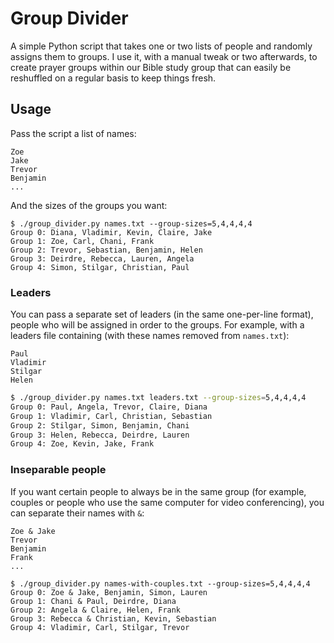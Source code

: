 # Group Divider

A simple Python script that takes one or two lists of people and randomly assigns them to groups. I use it, with a manual tweak or two afterwards, to create prayer groups within our Bible study group that can easily be reshuffled on a regular basis to keep things fresh.

## Usage

Pass the script a list of names:

```
Zoe
Jake
Trevor
Benjamin
...
```

And the sizes of the groups you want:

```
$ ./group_divider.py names.txt --group-sizes=5,4,4,4,4
Group 0: Diana, Vladimir, Kevin, Claire, Jake
Group 1: Zoe, Carl, Chani, Frank
Group 2: Trevor, Sebastian, Benjamin, Helen
Group 3: Deirdre, Rebecca, Lauren, Angela
Group 4: Simon, Stilgar, Christian, Paul
```

### Leaders

You can pass a separate set of leaders (in the same one-per-line format), people who will be assigned in order to the groups. For example, with a leaders file containing (with these names removed from `names.txt`):

```
Paul
Vladimir
Stilgar
Helen
```

```bash
$ ./group_divider.py names.txt leaders.txt --group-sizes=5,4,4,4,4
Group 0: Paul, Angela, Trevor, Claire, Diana
Group 1: Vladimir, Carl, Christian, Sebastian
Group 2: Stilgar, Simon, Benjamin, Chani
Group 3: Helen, Rebecca, Deirdre, Lauren
Group 4: Zoe, Kevin, Jake, Frank
```

### Inseparable people

If you want certain people to always be in the same group (for example, couples or people who use the same computer for video conferencing), you can separate their names with `&`:

```
Zoe & Jake
Trevor
Benjamin
Frank
...
```

```
$ ./group_divider.py names-with-couples.txt --group-sizes=5,4,4,4,4
Group 0: Zoe & Jake, Benjamin, Simon, Lauren
Group 1: Chani & Paul, Deirdre, Diana
Group 2: Angela & Claire, Helen, Frank
Group 3: Rebecca & Christian, Kevin, Sebastian
Group 4: Vladimir, Carl, Stilgar, Trevor
```
